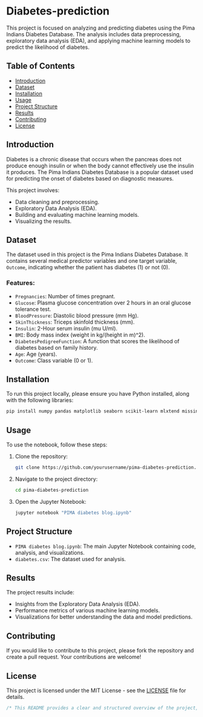 # Diabetes-prediction




This project is focused on analyzing and predicting diabetes using the Pima Indians Diabetes Database. The analysis includes data preprocessing, exploratory data analysis (EDA), and applying machine learning models to predict the likelihood of diabetes.

## Table of Contents
- [Introduction](#introduction)
- [Dataset](#dataset)
- [Installation](#installation)
- [Usage](#usage)
- [Project Structure](#project-structure)
- [Results](#results)
- [Contributing](#contributing)
- [License](#license)

## Introduction
Diabetes is a chronic disease that occurs when the pancreas does not produce enough insulin or when the body cannot effectively use the insulin it produces. The Pima Indians Diabetes Database is a popular dataset used for predicting the onset of diabetes based on diagnostic measures.

This project involves:
- Data cleaning and preprocessing.
- Exploratory Data Analysis (EDA).
- Building and evaluating machine learning models.
- Visualizing the results.

## Dataset
The dataset used in this project is the Pima Indians Diabetes Database. It contains several medical predictor variables and one target variable, `Outcome`, indicating whether the patient has diabetes (1) or not (0).

### Features:
- `Pregnancies`: Number of times pregnant.
- `Glucose`: Plasma glucose concentration over 2 hours in an oral glucose tolerance test.
- `BloodPressure`: Diastolic blood pressure (mm Hg).
- `SkinThickness`: Triceps skinfold thickness (mm).
- `Insulin`: 2-Hour serum insulin (mu U/ml).
- `BMI`: Body mass index (weight in kg/(height in m)^2).
- `DiabetesPedigreeFunction`: A function that scores the likelihood of diabetes based on family history.
- `Age`: Age (years).
- `Outcome`: Class variable (0 or 1).

## Installation
To run this project locally, please ensure you have Python installed, along with the following libraries:

```bash
pip install numpy pandas matplotlib seaborn scikit-learn mlxtend missingno
```

## Usage
To use the notebook, follow these steps:

1. Clone the repository:
    ```bash
    git clone https://github.com/yourusername/pima-diabetes-prediction.git
    ```
2. Navigate to the project directory:
    ```bash
    cd pima-diabetes-prediction
    ```
3. Open the Jupyter Notebook:
    ```bash
    jupyter notebook "PIMA diabetes blog.ipynb"
    ```

## Project Structure
- `PIMA diabetes blog.ipynb`: The main Jupyter Notebook containing code, analysis, and visualizations.
- `diabetes.csv`: The dataset used for analysis.

## Results
The project results include:
- Insights from the Exploratory Data Analysis (EDA).
- Performance metrics of various machine learning models.
- Visualizations for better understanding the data and model predictions.

## Contributing
If you would like to contribute to this project, please fork the repository and create a pull request. Your contributions are welcome!

## License
This project is licensed under the MIT License - see the [LICENSE](LICENSE) file for details.

```css
/* This README provides a clear and structured overview of the project, including instructions on how to use and contribute to it. You can adjust the repository link, project name, and other specific details as needed. */
```
```

